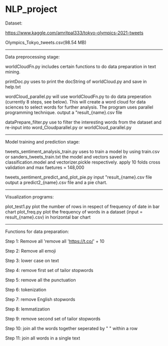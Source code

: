 # NLP_project

Dataset:

https://www.kaggle.com/amritpal333/tokyo-olympics-2021-tweets

Olympics_Tokyo_tweets.csv(98.54 MB)

---------------------------

Data preprocessing stage: 

worldCloudFn.py includes certain functions to do data preparation in text mining.

printDoc.py     uses to print the docString of worldCloud.py and save in help.txt

wordCloud_parallel.py will use worldCloudFn.py to do data preperation (currently 8 steps, see below).
                      This will create a word cloud for data sciences to select words for further analysis.
                      The program uses parallel programming technique.
                      output a "result_{name}.csv file
                      
dataPrepare_filter.py use to filter the interesting words from the dataset and re-input into word_Cloudparallel.py or worldCloud_parallel.py 

---------------------------

Model training and prediction stage:

tweets_sentiment_analysis_train.py  uses to train a model by using train.csv or sanders_tweets_train.txt
                                    the model and vectors saved in classification.model and vectorizer.pickle respectively. 
                                    apply 10 folds cross validation and max faetures = 148,000

tweets_sentiment_predict_and_plot_pie.py    input "result_{name}.csv file
                                            output a predict2_{name}.csv file and a pie chart. 
                                            
---------------------------
 
Visualization programs:

plot_test1.py   plot the number of rows in respect of frequency of date in bar chart
plot_freq.py    plot the frequency of words in a dataset (input = result_{name}.csv) in horizontal bar chart

---------------------------

Functions for data preparation:

Step 1: Remove all 'remove all 'https://t.co/' + 10 

Step 2: Remove all emoji

Step 3: lower case on text

Step 4: remove first set of tailor stopwords 

Step 5: remove all the punctuation

Step 6: tokenization

Step 7: remove English stopwords

Step 8: lemmatization      

Step 9: remove second set of tailor stopwords

Step 10: join all the words together seperated by " " within a row

Step 11: join all words in a single text

